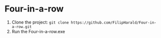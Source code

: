 # Four-in-a-row

1. Clone the project: `git clone https://github.com/FilipHarald/Four-in-a-row.git`
2. Run the Four-in-a-row.exe
